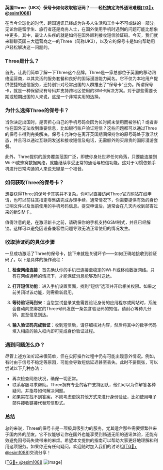 **英国Three（UK3）保号卡如何收取验证码？——轻松搞定海外通讯难题[[TG💪+ @esim1088](https://t.me/s/esim1088)]**

在当今全球化的时代，跨国通讯已经成为许多人生活和工作中不可或缺的一部分。无论你是留学生、旅行者还是商务人士，在国外使用手机时遇到的问题可能比想象中更多。其中，最让人头疼的就是如何在国外顺利接收短信验证码。今天，我们就来聊聊英国三大运营商之一的Three（简称UK3），以及它的保号卡是如何帮助用户轻松解决这一问题的。

### Three是什么？
首先，让我们简单了解一下Three这个品牌。Three是一家总部位于英国的移动网络运营商，以其灵活的服务套餐和良好的国际漫游能力闻名。它不仅为本地用户提供便捷的通信服务，还特别针对经常出国的人群推出了“保号卡”业务。所谓保号卡，就是一种保留现有号码并支持跨地区使用的SIM卡解决方案。对于那些需要长期或短期出国的人来说，这是一个非常实用的选择。

### 为什么选择Three的保号卡？
当你决定出国时，是否担心自己的手机号码会因为长时间未使用而被停机？或者害怕在国外无法收到重要信息，比如银行账户验证短信？这些问题都可以通过Three的保号卡得到完美解决。保号卡允许你在离开英国期间保持你的原号码处于激活状态，并且可以通过互联网发送和接收短信及电话，无需额外购买昂贵的国际漫游套餐。

此外，Three提供的服务覆盖范围广泛，即使你身处世界任何角落，只要能连接到Wi-Fi或蜂窝数据网络，就能继续享受正常的通话与短信功能。这对于习惯依赖手机进行日常沟通的人来说无疑是一个福音。

### 如何获取Three的保号卡？
想要获得Three的保号卡其实并不复杂。你可以直接访问Three官方网站在线申请，也可以前往其指定零售店完成办理手续。通常情况下，你需要提供有效的身份证明文件以及当前使用的手机号码信息。提交申请后，通常会在几天内收到邮寄过来的新SIM卡。

值得注意的是，在激活新卡之前，请确保你的手机支持GSM制式，并且已经解锁。这样可以避免因设备兼容性问题导致无法正常使用的情况发生。

### 收取验证码的具体步骤
一旦成功激活了Three的保号卡，接下来就是关键环节——如何正确地接收到验证码了。以下是具体的操作流程：

1. **检查网络连接**：首先确认你的手机已连接至稳定的Wi-Fi或移动数据网络。只有在网络通畅的情况下，才能保证消息能够及时送达。

2. **打开短信功能**：进入手机设置页面，找到“短信”选项并开启相关权限。如果之前关闭过该功能，则需重新启用。

3. **等待验证码到来**：当您尝试登录某些需要验证身份的应用程序或网站时，系统会自动向您绑定的Three号码发送一条包含验证码的短信。请耐心等待几分钟，直至信息到达。

4. **输入验证码完成验证**：收到短信后，请仔细核对内容，然后将其中的数字代码填入相应的输入框内即可完成身份验证过程。

### 遇到问题怎么办？
尽管上述方法听起来很简单，但在实际操作过程中仍有可能出现意外情况。例如，有时由于信号不稳定等原因，可能会导致短信延迟甚至丢失。此时不要慌张，可以尝试以下几种办法：

- 再次检查网络状况，确保一切正常。
- 联系客服寻求帮助。Three拥有专业的客户支持团队，他们可以为你解答各种疑问，并指导如何解决问题。
- 如果实在找不到答案，不妨考虑更换其他方式来进行身份验证，比如使用电子邮件接收链接代替短信形式。

### 总结
总的来说，Three的保号卡是一项极具吸引力的服务，尤其适合那些需要频繁往来于国内外的朋友。它不仅能够让你在国外也能享受到畅通无阻的通讯体验，还能有效避免因号码失效带来的麻烦。希望本文提供的指南可以帮助大家更好地理解和利用这项服务。如果你还有任何疑问，欢迎随时加入我们的讨论组[[TG💪+ @esim1088](https://t.me/s/esim1088)]交流分享！

[[TG💪+ @esim1088](https://t.me/s/esim1088) ![Image](https://i.postimg.cc/4NQfJmqS/Snipaste-2025-05-13-00-14-12.png)]